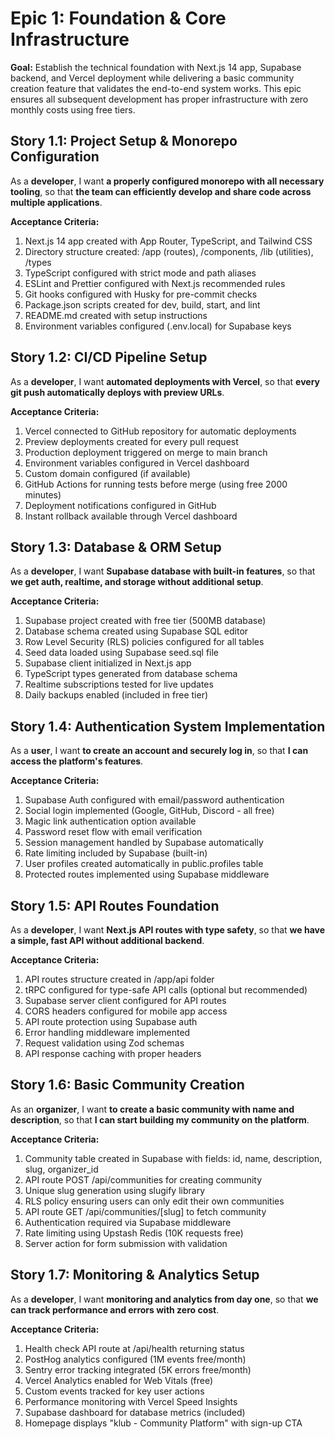 # Epic 1: Foundation & Core Infrastructure

**Goal:** Establish the technical foundation with Next.js 14 app, Supabase backend, and Vercel deployment while delivering a basic community creation feature that validates the end-to-end system works. This epic ensures all subsequent development has proper infrastructure with zero monthly costs using free tiers.

## Story 1.1: Project Setup & Monorepo Configuration

As a **developer**,
I want **a properly configured monorepo with all necessary tooling**,
so that **the team can efficiently develop and share code across multiple applications**.

**Acceptance Criteria:**
1. Next.js 14 app created with App Router, TypeScript, and Tailwind CSS
2. Directory structure created: /app (routes), /components, /lib (utilities), /types
3. TypeScript configured with strict mode and path aliases
4. ESLint and Prettier configured with Next.js recommended rules
5. Git hooks configured with Husky for pre-commit checks
6. Package.json scripts created for dev, build, start, and lint
7. README.md created with setup instructions
8. Environment variables configured (.env.local) for Supabase keys

## Story 1.2: CI/CD Pipeline Setup

As a **developer**,
I want **automated deployments with Vercel**,
so that **every git push automatically deploys with preview URLs**.

**Acceptance Criteria:**
1. Vercel connected to GitHub repository for automatic deployments
2. Preview deployments created for every pull request
3. Production deployment triggered on merge to main branch
4. Environment variables configured in Vercel dashboard
5. Custom domain configured (if available)
6. GitHub Actions for running tests before merge (using free 2000 minutes)
7. Deployment notifications configured in GitHub
8. Instant rollback available through Vercel dashboard

## Story 1.3: Database & ORM Setup

As a **developer**,
I want **Supabase database with built-in features**,
so that **we get auth, realtime, and storage without additional setup**.

**Acceptance Criteria:**
1. Supabase project created with free tier (500MB database)
2. Database schema created using Supabase SQL editor
3. Row Level Security (RLS) policies configured for all tables
4. Seed data loaded using Supabase seed.sql file
5. Supabase client initialized in Next.js app
6. TypeScript types generated from database schema
7. Realtime subscriptions tested for live updates
8. Daily backups enabled (included in free tier)

## Story 1.4: Authentication System Implementation

As a **user**,
I want **to create an account and securely log in**,
so that **I can access the platform's features**.

**Acceptance Criteria:**
1. Supabase Auth configured with email/password authentication
2. Social login implemented (Google, GitHub, Discord - all free)
3. Magic link authentication option available
4. Password reset flow with email verification
5. Session management handled by Supabase automatically
6. Rate limiting included by Supabase (built-in)
7. User profiles created automatically in public.profiles table
8. Protected routes implemented using Supabase middleware

## Story 1.5: API Routes Foundation

As a **developer**,
I want **Next.js API routes with type safety**,
so that **we have a simple, fast API without additional backend**.

**Acceptance Criteria:**
1. API routes structure created in /app/api folder
2. tRPC configured for type-safe API calls (optional but recommended)
3. Supabase server client configured for API routes
4. CORS headers configured for mobile app access
5. API route protection using Supabase auth
6. Error handling middleware implemented
7. Request validation using Zod schemas
8. API response caching with proper headers

## Story 1.6: Basic Community Creation

As an **organizer**,
I want **to create a basic community with name and description**,
so that **I can start building my community on the platform**.

**Acceptance Criteria:**
1. Community table created in Supabase with fields: id, name, description, slug, organizer_id
2. API route POST /api/communities for creating community
3. Unique slug generation using slugify library
4. RLS policy ensuring users can only edit their own communities
5. API route GET /api/communities/[slug] to fetch community
6. Authentication required via Supabase middleware
7. Rate limiting using Upstash Redis (10K requests free)
8. Server action for form submission with validation

## Story 1.7: Monitoring & Analytics Setup

As a **developer**,
I want **monitoring and analytics from day one**,
so that **we can track performance and errors with zero cost**.

**Acceptance Criteria:**
1. Health check API route at /api/health returning status
2. PostHog analytics configured (1M events free/month)
3. Sentry error tracking integrated (5K errors free/month)
4. Vercel Analytics enabled for Web Vitals (free)
5. Custom events tracked for key user actions
6. Performance monitoring with Vercel Speed Insights
7. Supabase dashboard for database metrics (included)
8. Homepage displays "klub - Community Platform" with sign-up CTA